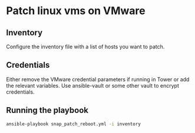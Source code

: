 Patch linux vms on VMware
=========

Inventory
--------------

Configure the inventory file with a list of hosts you want to patch.

Credentials
--------------

Either remove the VMware credential parameters if running in Tower or add the relevant variables. Use ansible-vault or some other vault to encrypt credentials.

Running the playbook
--------------

```bash
ansible-playbook snap_patch_reboot.yml -i inventory
```

